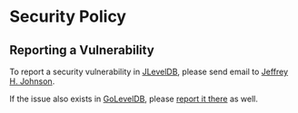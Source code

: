 # Security Policy

## Reporting a Vulnerability

To report a security vulnerability in [JLevelDB](https://github.com/johnsonjh/jleveldb), please send email to [Jeffrey H. Johnson](mailto:trnsz@pobox.com).

If the issue also exists in [GoLevelDB](https://github.com/syndtr/goleveldb), please [report it there](https://github.com/syndtr/goleveldb/issues/new/choose) as well.
